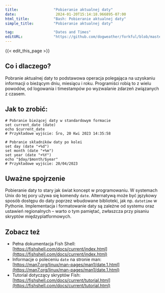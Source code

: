 ```yaml
---
title:                "Pobieranie aktualnej daty"
date:                  2024-01-20T15:14:18.966895-07:00
html_title:           "Bash: Pobieranie aktualnej daty"
simple_title:         "Pobieranie aktualnej daty"

tag:                  "Dates and Times"
editURL:              "https://github.com/dogweather/forkful/blob/master/content/pl/fish-shell/getting-the-current-date.md"
---
```


{{< edit_this_page >}}

## Co i dlaczego?
Pobranie aktualnej daty to podstawowa operacja polegająca na uzyskaniu informacji o bieżącym dniu, miesiącu i roku. Programiści robią to z wielu powodów, od logowania i timestampów po wyzwalanie zdarzeń związanych z czasem.

## Jak to zrobić:
```Fish Shell
# Pobranie bieżącej daty w standardowym formacie
set current_date (date)
echo $current_date
# Przykładowe wyjście: Śro, 20 Kwi 2023 14:35:58

# Pobranie składników daty po kolei
set day (date "+%d")
set month (date "+%m")
set year (date "+%Y")
echo "$day/$month/$year"
# Przykładowe wyjście: 20/04/2023
```

## Uważne spojrzenie
Pobieranie daty to stary jak świat koncept w programowaniu. W systemach Unix do tej pory używa się komendy `date`. Alternatywą może być językowy sposób dostępu do daty poprzez wbudowane biblioteki, jak np. `datetime` w Pythonie. Implementacja i formatowanie daty są zależne od systemu oraz ustawień regionalnych – warto o tym pamiętać, zwłaszcza przy pisaniu skryptów międzyplatformowych.

## Zobacz też
- Pełna dokumentacja Fish Shell: [https://fishshell.com/docs/current/index.html](https://fishshell.com/docs/current/index.html)
- Informacje o poleceniu `date` na stronie man: [https://man7.org/linux/man-pages/man1/date.1.html](https://man7.org/linux/man-pages/man1/date.1.html)
- Tutorial dotyczący skryptów Fish: [https://fishshell.com/docs/current/tutorial.html](https://fishshell.com/docs/current/tutorial.html)
